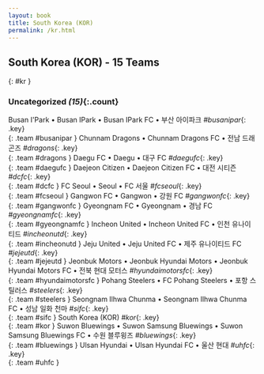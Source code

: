 ```yaml
---
layout: book
title: South Korea (KOR)
permalink: /kr.html
---
```


## South Korea (KOR) - 15 Teams
{: #kr }









### Uncategorized _(15)_{:.count}

Busan I'Park • Busan IPark • Busan IPark FC • 부산 아이파크   _#busanipar_{: .key} <br>
{: .team #busanipar }
Chunnam Dragons • Chunnam Dragons FC • 전남 드래곤즈   _#dragons_{: .key} <br>
{: .team #dragons }
Daegu FC • Daegu • 대구 FC   _#daegufc_{: .key} <br>
{: .team #daegufc }
Daejeon Citizen • Daejeon Citizen FC • 대전 시티즌   _#dcfc_{: .key} <br>
{: .team #dcfc }
FC Seoul • Seoul • FC 서울   _#fcseoul_{: .key} <br>
{: .team #fcseoul }
Gangwon FC • Gangwon • 강원 FC   _#gangwonfc_{: .key} <br>
{: .team #gangwonfc }
Gyeongnam FC • Gyeongnam • 경남 FC   _#gyeongnamfc_{: .key} <br>
{: .team #gyeongnamfc }
Incheon United • Incheon United FC • 인천 유나이티드   _#incheonutd_{: .key} <br>
{: .team #incheonutd }
Jeju United • Jeju United FC • 제주 유나이티드 FC   _#jejeutd_{: .key} <br>
{: .team #jejeutd }
Jeonbuk Motors • Jeonbuk Hyundai Motors • Jeonbuk Hyundai Motors FC • 전북 현대 모터스   _#hyundaimotorsfc_{: .key} <br>
{: .team #hyundaimotorsfc }
Pohang Steelers • FC Pohang Steelers • 포항 스틸러스   _#steelers_{: .key} <br>
{: .team #steelers }
Seongnam Ilhwa Chunma • Seongnam Ilhwa Chunma FC • 성남 일화 천마   _#sifc_{: .key} <br>
{: .team #sifc }
South Korea  (KOR)  _#kor_{: .key} <br>
{: .team #kor }
Suwon Bluewings • Suwon Samsung Bluewings • Suwon Samsung Bluewings FC • 수원 블루윙즈   _#bluewings_{: .key} <br>
{: .team #bluewings }
Ulsan Hyundai • Ulsan Hyundai FC • 울산 현대   _#uhfc_{: .key} <br>
{: .team #uhfc }


 
